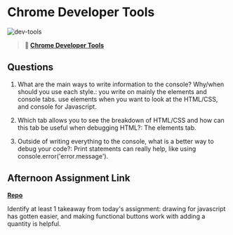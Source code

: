 # Chrome Developer Tools

![dev-tools](https://bcw.blob.core.windows.net/public/img/lesson-images/4571780153354770)

> **📖 [Chrome Developer Tools](https://codeworksacademy.com/fs-student-guide/resources/wk2/03-Chrome-Dev-Tools)**

## Questions

1. What are the main ways to write information to the console? Why/when should you use each style.: you write on mainly the elements and console tabs. use elements when you want to look at the HTML/CSS, and console for Javascript.

2. Which tab allows you to see the breakdown of HTML/CSS and how can this tab be useful when debugging HTML?: The elements tab.

3. Outside of writing everything to the console, what is a better way to debug your code?: Print statements can really help, like using console.error('error.message').

## Afternoon Assignment Link

**[Repo](https://github.com/LucasPlummer/ice-cream-parlor)**

Identify at least 1 takeaway from today's assignment: drawing for javascript has gotten easier, and making functional buttons work with adding a quantity is helpful.
